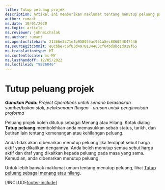 ```yaml
---
title: Tutup peluang projek
description: Artikel ini memberikan maklumat tentang menutup peluang projek.
author: rumant
ms.date: 10/01/2020
ms.topic: article
ms.reviewer: johnmichalak
ms.author: rumant
ms.openlocfilehash: 21366e3371efb958055ac961a8ec88602d847446
ms.sourcegitcommit: e0cbbe7c6f03d4978134405cf04bd8bc1d019f65
ms.translationtype: MT
ms.contentlocale: ms-MY
ms.lasthandoff: 12/05/2022
ms.locfileid: "9826046"
---
```

# <a name="close-a-project-opportunity"></a>Tutup peluang projek 

_**Gunakan Pada:** Project Operations untuk senario berasaskan sumber/bukan stok, pelaksanaan Ringan - urusan untuk penginvoisan proforma_

Peluang projek boleh ditutup sebagai Menang atau Hilang. Kotak dialog **Tutup peluang** membolehkan anda memasukkan sebab status, tarikh, dan butiran lain tentang kemenangan atau kehilangan peluang.

Anda tidak akan dibenarkan menutup peluang jika terdapat sebut harga aktif yang dikaitkan dengannya. Anda boleh menutup semua sebut harga aktif dan draf yang dikaitkan kepada peluang pada masa yang sama. Kemudian, anda dibenarkan menutup peluang.

Untuk lebih banyak maklumat umum tentang menutup peluang, lihat [Tutup peluang sebagai menang atau hilang](/dynamics365/sales-enterprise/close-opportunity-won-lost-sales).


[!INCLUDE[footer-include](../includes/footer-banner.md)]
